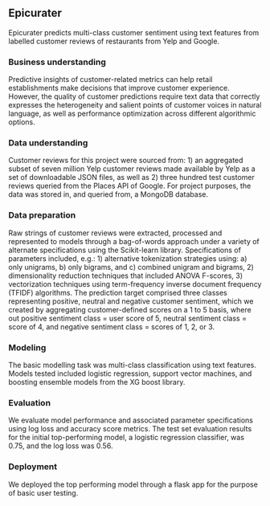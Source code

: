 ## Epicurater
Epicurater predicts multi-class customer sentiment using text features from labelled customer reviews of restaurants from Yelp and Google.

### **Business understanding**
Predictive insights of customer-related metrics can help retail establishments make decisions that improve customer experience. However, the quality of customer predictions require text data that correctly expresses the heterogeneity and salient points of customer voices in natural language, as well as performance optimization across different algorithmic options.

### **Data understanding** 
Customer reviews for this project were sourced from: 1) an aggregated subset of seven million Yelp customer reviews made available by Yelp as a set of downloadable JSON files, as well as 2) three hundred test customer reviews queried from the Places API of Google. For project purposes, the data was stored in, and queried from, a MongoDB database.

### **Data preparation**
Raw strings of customer reviews were extracted, processed and represented to models through a bag-of-words approach under a variety of alternate specifications using the Scikit-learn library. Specifications of parameters included, e.g.: 
    1) alternative tokenization strategies using: 
        a) only unigrams, b) only bigrams, and c) combined unigram and bigrams, 
    2) dimensionality reduction techniques that included ANOVA F-scores, 
    3) vectorization techniques using term-frequency inverse document frequency (TFIDF) algorithms. 
The prediction target comprised three classes representing positive, neutral and negative customer sentiment, which we created by aggregating customer-defined scores on a 1 to 5 basis, where out positive sentiment class = user score of 5, neutral sentiment class = score of 4, and negative sentiment class = scores of 1, 2, or 3.

### **Modeling**
The basic modelling task was multi-class classification using text features. Models tested included logistic regression, support vector machines, and boosting ensemble models from the XG boost library.

### **Evaluation** 
We evaluate model performance and associated parameter specifications using log loss and accuracy score metrics. The test set evaluation results for the initial top-performing model, a logistic regression classifier, was 0.75, and the log loss was 0.56. 

### **Deployment**
We deployed the top performing model through a flask app for the purpose of basic user testing.

